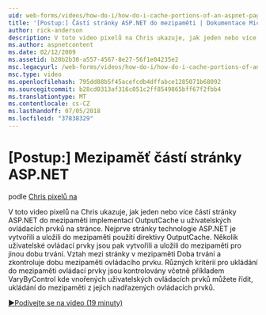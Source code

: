 ```yaml
---
uid: web-forms/videos/how-do-i/how-do-i-cache-portions-of-an-aspnet-page
title: '[Postup:] Částí stránky ASP.NET do mezipaměti | Dokumentace Microsoftu'
author: rick-anderson
description: V toto video pixelů na Chris ukazuje, jak jeden nebo více částí stránky ASP.NET do mezipaměti implementací OutputCache u uživatelských ovládacích prvků na stránce. Nejprve je potřeba...
ms.author: aspnetcontent
ms.date: 02/12/2009
ms.assetid: b20b2b30-a557-4567-8e27-56f1e04235e2
msc.legacyurl: /web-forms/videos/how-do-i/how-do-i-cache-portions-of-an-aspnet-page
msc.type: video
ms.openlocfilehash: 795dd88b5f45acefcdb4dffabce1285071b68092
ms.sourcegitcommit: b28cd0313af316c051c2ff8549865bff67f2fbb4
ms.translationtype: MT
ms.contentlocale: cs-CZ
ms.lasthandoff: 07/05/2018
ms.locfileid: "37838329"
---
```

<a name="how-do-i-cache-portions-of-an-aspnet-page"></a>[Postup:] Mezipaměť částí stránky ASP.NET
====================
podle [Chris pixelů na](https://twitter.com/chrispels)

V toto video pixelů na Chris ukazuje, jak jeden nebo více částí stránky ASP.NET do mezipaměti implementací OutputCache u uživatelských ovládacích prvků na stránce. Nejprve stránky technologie ASP.NET je vytvořili a uložili do mezipaměti použití direktivy OutputCache. Několik uživatelské ovládací prvky jsou pak vytvořili a uložili do mezipaměti pro jinou dobu trvání. Vztah mezi stránky v mezipaměti Doba trvání a zkontroluje dobu mezipaměti ovládacího prvku. Různých kritérií pro ukládání do mezipaměti ovládací prvky jsou kontrolovány včetně příkladem VaryByControl kde vnořených uživatelských ovládacích prvků můžete řídit, ukládání do mezipaměti z jejich nadřazených ovládacích prvků.

[&#9654;Podívejte se na video (19 minuty)](https://channel9.msdn.com/Blogs/ASP-NET-Site-Videos/how-do-i-cache-portions-of-an-aspnet-page)
